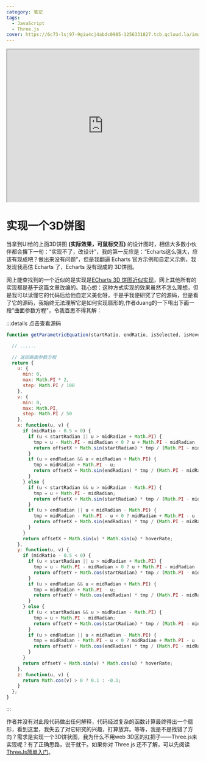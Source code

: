 ```yaml
---
category: 笔记
tags:
  - JavaScript
  - Three.js
cover: https://6c73-lsj97-9giu4cj4abdc0985-1256331827.tcb.qcloud.la/imgs/2024_01/pie_chart_3d.png
---
```

<script setup>import Read from "@components/Read.vue";</script>

<read/>

<iframe src="https://demos.lsj97.com/#/pieChart3d" style="width:100%;height:400px"></iframe>

<br>

# 实现一个3D饼图

当拿到UI给的上面3D饼图 **(实际效果，可鼠标交互)** 的设计图时，相信大多数小伙伴都会撂下一句：“实现不了，改设计”，我的第一反应是：“Echarts这么强大，应该有现成吧？做出来没有问题”，但是我翻遍 Echarts 官方示例和自定义示例，我发现我高估 Echarts 了，Echarts 没有现成的 3D饼图。

网上能查找到的一个近似的是实现是[ECharts 3D 饼图近似实现](https://zhuanlan.zhihu.com/p/162792579)，网上其他所有的实现都是基于这篇文章改编的。我心想：这种方式实现的效果虽然不怎么理想，但是我可以读懂它的代码后给他自定义美化呀，于是乎我便研究了它的源码，但是看了它的源码，我始终无法理解它是如何实现扇形的,作者duang的一下甩出下面一段"曲面参数方程"，令我百思不得其解：

:::details 点击查看源码
```javascript
function getParametricEquation(startRatio, endRatio, isSelected, isHovered) {

  // ......
  
  // 返回曲面参数方程
  return {
    u: {
      min: 0,
      max: Math.PI * 2,
      step: Math.PI / 100
    },
    v: {
      min: 0,
      max: Math.PI,
      step: Math.PI / 50
    },
    x: function(u, v) {
      if (midRatio - 0.5 < 0) {
        if (u < startRadian || u > midRadian + Math.PI) {
          tmp = u - Math.PI - midRadian < 0 ? u + Math.PI - midRadian : u - Math.PI - midRadian;
          return offsetX + Math.sin(startRadian) * tmp / (Math.PI - midRadian + startRadian) * hoverRate;
        }
        if (u > endRadian && u < midRadian + Math.PI) {
          tmp = midRadian + Math.PI - u;
          return offsetX + Math.sin(endRadian) * tmp / (Math.PI - midRadian + startRadian) * hoverRate;
        }
      } else {
        if (u < startRadian && u > midRadian - Math.PI) {
          tmp = u + Math.PI - midRadian;
          return offsetX + Math.sin(startRadian) * tmp / (Math.PI - midRadian + startRadian) * hoverRate;
        }
        if (u > endRadian || u < midRadian - Math.PI) {
          tmp = midRadian - Math.PI - u < 0 ? midRadian + Math.PI - u : midRadian - Math.PI - u;
          return offsetX + Math.sin(endRadian) * tmp / (Math.PI - midRadian + startRadian) * hoverRate;
        }
      }
      return offsetX + Math.sin(v) * Math.sin(u) * hoverRate;
    },
    y: function(u, v) {
      if (midRatio - 0.5 < 0) {
        if (u < startRadian || u > midRadian + Math.PI) {
          tmp = u - Math.PI - midRadian < 0 ? u + Math.PI - midRadian : u - Math.PI - midRadian;
          return offsetY + Math.cos(startRadian) * tmp / (Math.PI - midRadian + startRadian) * hoverRate;
        }
        if (u > endRadian && u < midRadian + Math.PI) {
          tmp = midRadian + Math.PI - u;
          return offsetY + Math.cos(endRadian) * tmp / (Math.PI - midRadian + startRadian) * hoverRate;
        }
      } else {
        if (u < startRadian && u > midRadian - Math.PI) {
          tmp = u + Math.PI - midRadian;
          return offsetY + Math.cos(startRadian) * tmp / (Math.PI - midRadian + startRadian) * hoverRate;
        }
        if (u > endRadian || u < midRadian - Math.PI) {
          tmp = midRadian - Math.PI - u < 0 ? midRadian + Math.PI - u : midRadian - Math.PI - u;
          return offsetY + Math.cos(endRadian) * tmp / (Math.PI - midRadian + startRadian) * hoverRate;
        }
      }
      return offsetY + Math.sin(v) * Math.cos(u) * hoverRate;
    },
    z: function(u, v) {
      return Math.cos(v) > 0 ? 0.1 : -0.1;
    }
  };
}
```
:::

作者并没有对此段代码做出任何解释，代码经过复杂的函数计算最终得出一个扇形，看到这里，我失去了对它研究的兴趣，打算放弃。等等，我是不是找错了方向？需求是实现一个3D饼状图，我为什么不用web 3D区的扛把子——Three.js来实现呢？有了正确思路，说干就干。如果你对 Three.js 还不了解，可以先阅读 [ThreeJs简单入门](/posts/article/ThreeJs简单入门/)。




